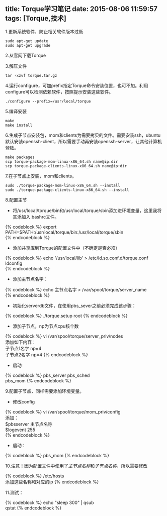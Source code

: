 title: Torque学习笔记
date: 2015-08-06 11:59:57
tags: [Torque,技术]
---
1.更新系统软件，防止相关软件版本过低  

```
sudo apt-get update  
sudo apt-get upgrade
```


2.从官网下载Torque  

3.解压文件

```
tar -xzvf torque.tar.gz
```

4.运行configure，可加prefix指定Torque命令安装位置，也可不加。利用configure可以检测依赖软件，按照提示安装这些软件。

```
./configure --prefix=/usr/local/torque
```
<!--more-->

5.编译安装

```
make  
make install  
```

6.生成子节点安装包，mom和clients为需要拷贝的文件。需要安装ssh，ubuntu默认安装openssh-client，所以需要手动再安装openssh-server，让其他计算机登陆。  

```
make packages
scp torque-package-mom-linux-x86_64.sh name@ip:dir  
scp torque-package-clients-linux-x86_64.sh name@ip:dir
```

7.在子节点上安装，mom和clients。

```
sudo ./torque-package-mom-linux-x86_64.sh --install
sudo ./torque-package-clients-linux-x86_64.sh --install
```

8.配置主节  

+ 将/usr/local/torque/bin和/usr/local/torque/sbin添加进环境变量，这里我将其添加入.bashrc文件。  

{% codeblock %}
export PATH=$PATH:/usr/local/torque/bin:/usr/local/torque/sbin  
{% endcodeblock %}  

+ 添加共享库到Torque的配置文件中（不确定是否必须）  

{% codeblock %}
echo '/usr/local/lib' > /etc/ld.so.conf.d/torque.conf
ldconfig  
{% endcodeblock %}

+ 添加主节点名字：  

{% codeblock %}
echo 主节点名字 > /var/spool/torque/server_name  
{% endcodeblock %}  

+ 初始化serverdb文件，在使用pbs_sever之前必须完成该步骤：

{% codeblock %}
./torque.setup root
{% endcodeblock %}

+ 添加子节点，np为节点cpu核个数

{% codeblock %}
vi /var/spool/torque/server_priv/nodes  
添加如下内容：  
子节点1名字 np=4  
子节点2名字 np=4
{% endcodeblock %}

+ 启动

{% codeblock %}
pbs_server
pbs_sched  
pbs_mom
{% endcodeblock %}

9.配置子节点，同样需要添加环境变量。  

+ 修改config  

{% codeblock %}
 vi /var/spool/torque/mom_priv/config  
添加：  
$pbsserver 主节点名称  
$logevent 255  
{% endcodeblock %}

+ 启动：

{% codeblock %}
pbs_mom
{% endcodeblock %}

10.注意！因为配置文件中使用了*主节点名称*和*子节点名称*，所以需要修改

{% codeblock %}
/etc/hosts  
添加这些名称和对应的ip
{% endcodeblock %}

11.测试：

{% codeblock %}
echo "sleep 300" | qsub  
qstat
{% endcodeblock %}
